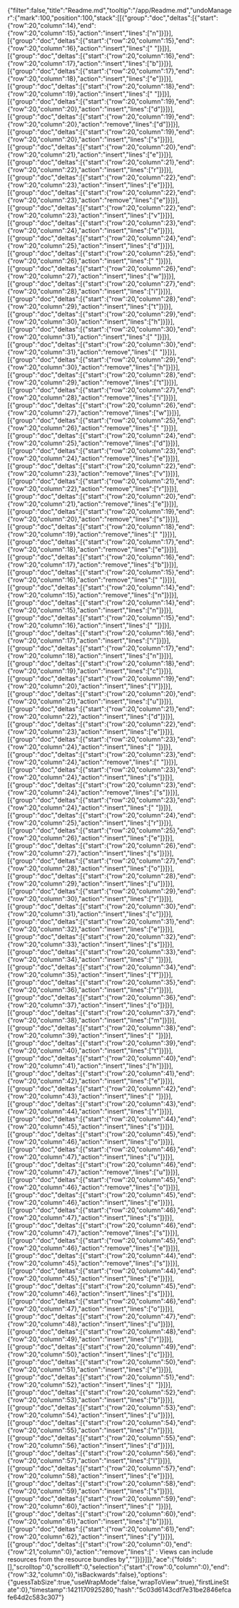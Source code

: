 {"filter":false,"title":"Readme.md","tooltip":"/app/Readme.md","undoManager":{"mark":100,"position":100,"stack":[[{"group":"doc","deltas":[{"start":{"row":20,"column":14},"end":{"row":20,"column":15},"action":"insert","lines":["n"]}]}],[{"group":"doc","deltas":[{"start":{"row":20,"column":15},"end":{"row":20,"column":16},"action":"insert","lines":[" "]}]}],[{"group":"doc","deltas":[{"start":{"row":20,"column":16},"end":{"row":20,"column":17},"action":"insert","lines":["b"]}]}],[{"group":"doc","deltas":[{"start":{"row":20,"column":17},"end":{"row":20,"column":18},"action":"insert","lines":["e"]}]}],[{"group":"doc","deltas":[{"start":{"row":20,"column":18},"end":{"row":20,"column":19},"action":"insert","lines":[" "]}]}],[{"group":"doc","deltas":[{"start":{"row":20,"column":19},"end":{"row":20,"column":20},"action":"insert","lines":["d"]}]}],[{"group":"doc","deltas":[{"start":{"row":20,"column":19},"end":{"row":20,"column":20},"action":"remove","lines":["d"]}]}],[{"group":"doc","deltas":[{"start":{"row":20,"column":19},"end":{"row":20,"column":20},"action":"insert","lines":["s"]}]}],[{"group":"doc","deltas":[{"start":{"row":20,"column":20},"end":{"row":20,"column":21},"action":"insert","lines":["e"]}]}],[{"group":"doc","deltas":[{"start":{"row":20,"column":21},"end":{"row":20,"column":22},"action":"insert","lines":["r"]}]}],[{"group":"doc","deltas":[{"start":{"row":20,"column":22},"end":{"row":20,"column":23},"action":"insert","lines":["e"]}]}],[{"group":"doc","deltas":[{"start":{"row":20,"column":22},"end":{"row":20,"column":23},"action":"remove","lines":["e"]}]}],[{"group":"doc","deltas":[{"start":{"row":20,"column":22},"end":{"row":20,"column":23},"action":"insert","lines":["v"]}]}],[{"group":"doc","deltas":[{"start":{"row":20,"column":23},"end":{"row":20,"column":24},"action":"insert","lines":["e"]}]}],[{"group":"doc","deltas":[{"start":{"row":20,"column":24},"end":{"row":20,"column":25},"action":"insert","lines":["d"]}]}],[{"group":"doc","deltas":[{"start":{"row":20,"column":25},"end":{"row":20,"column":26},"action":"insert","lines":[" "]}]}],[{"group":"doc","deltas":[{"start":{"row":20,"column":26},"end":{"row":20,"column":27},"action":"insert","lines":["w"]}]}],[{"group":"doc","deltas":[{"start":{"row":20,"column":27},"end":{"row":20,"column":28},"action":"insert","lines":["i"]}]}],[{"group":"doc","deltas":[{"start":{"row":20,"column":28},"end":{"row":20,"column":29},"action":"insert","lines":["t"]}]}],[{"group":"doc","deltas":[{"start":{"row":20,"column":29},"end":{"row":20,"column":30},"action":"insert","lines":["h"]}]}],[{"group":"doc","deltas":[{"start":{"row":20,"column":30},"end":{"row":20,"column":31},"action":"insert","lines":[" "]}]}],[{"group":"doc","deltas":[{"start":{"row":20,"column":30},"end":{"row":20,"column":31},"action":"remove","lines":[" "]}]}],[{"group":"doc","deltas":[{"start":{"row":20,"column":29},"end":{"row":20,"column":30},"action":"remove","lines":["h"]}]}],[{"group":"doc","deltas":[{"start":{"row":20,"column":28},"end":{"row":20,"column":29},"action":"remove","lines":["t"]}]}],[{"group":"doc","deltas":[{"start":{"row":20,"column":27},"end":{"row":20,"column":28},"action":"remove","lines":["i"]}]}],[{"group":"doc","deltas":[{"start":{"row":20,"column":26},"end":{"row":20,"column":27},"action":"remove","lines":["w"]}]}],[{"group":"doc","deltas":[{"start":{"row":20,"column":25},"end":{"row":20,"column":26},"action":"remove","lines":[" "]}]}],[{"group":"doc","deltas":[{"start":{"row":20,"column":24},"end":{"row":20,"column":25},"action":"remove","lines":["d"]}]}],[{"group":"doc","deltas":[{"start":{"row":20,"column":23},"end":{"row":20,"column":24},"action":"remove","lines":["e"]}]}],[{"group":"doc","deltas":[{"start":{"row":20,"column":22},"end":{"row":20,"column":23},"action":"remove","lines":["v"]}]}],[{"group":"doc","deltas":[{"start":{"row":20,"column":21},"end":{"row":20,"column":22},"action":"remove","lines":["r"]}]}],[{"group":"doc","deltas":[{"start":{"row":20,"column":20},"end":{"row":20,"column":21},"action":"remove","lines":["e"]}]}],[{"group":"doc","deltas":[{"start":{"row":20,"column":19},"end":{"row":20,"column":20},"action":"remove","lines":["s"]}]}],[{"group":"doc","deltas":[{"start":{"row":20,"column":18},"end":{"row":20,"column":19},"action":"remove","lines":[" "]}]}],[{"group":"doc","deltas":[{"start":{"row":20,"column":17},"end":{"row":20,"column":18},"action":"remove","lines":["e"]}]}],[{"group":"doc","deltas":[{"start":{"row":20,"column":16},"end":{"row":20,"column":17},"action":"remove","lines":["b"]}]}],[{"group":"doc","deltas":[{"start":{"row":20,"column":15},"end":{"row":20,"column":16},"action":"remove","lines":[" "]}]}],[{"group":"doc","deltas":[{"start":{"row":20,"column":14},"end":{"row":20,"column":15},"action":"remove","lines":["n"]}]}],[{"group":"doc","deltas":[{"start":{"row":20,"column":14},"end":{"row":20,"column":15},"action":"insert","lines":["n"]}]}],[{"group":"doc","deltas":[{"start":{"row":20,"column":15},"end":{"row":20,"column":16},"action":"insert","lines":[" "]}]}],[{"group":"doc","deltas":[{"start":{"row":20,"column":16},"end":{"row":20,"column":17},"action":"insert","lines":["i"]}]}],[{"group":"doc","deltas":[{"start":{"row":20,"column":17},"end":{"row":20,"column":18},"action":"insert","lines":["n"]}]}],[{"group":"doc","deltas":[{"start":{"row":20,"column":18},"end":{"row":20,"column":19},"action":"insert","lines":["c"]}]}],[{"group":"doc","deltas":[{"start":{"row":20,"column":19},"end":{"row":20,"column":20},"action":"insert","lines":["l"]}]}],[{"group":"doc","deltas":[{"start":{"row":20,"column":20},"end":{"row":20,"column":21},"action":"insert","lines":["u"]}]}],[{"group":"doc","deltas":[{"start":{"row":20,"column":21},"end":{"row":20,"column":22},"action":"insert","lines":["d"]}]}],[{"group":"doc","deltas":[{"start":{"row":20,"column":22},"end":{"row":20,"column":23},"action":"insert","lines":["e"]}]}],[{"group":"doc","deltas":[{"start":{"row":20,"column":23},"end":{"row":20,"column":24},"action":"insert","lines":[" "]}]}],[{"group":"doc","deltas":[{"start":{"row":20,"column":23},"end":{"row":20,"column":24},"action":"remove","lines":[" "]}]}],[{"group":"doc","deltas":[{"start":{"row":20,"column":23},"end":{"row":20,"column":24},"action":"insert","lines":["s"]}]}],[{"group":"doc","deltas":[{"start":{"row":20,"column":23},"end":{"row":20,"column":24},"action":"remove","lines":["s"]}]}],[{"group":"doc","deltas":[{"start":{"row":20,"column":23},"end":{"row":20,"column":24},"action":"insert","lines":[" "]}]}],[{"group":"doc","deltas":[{"start":{"row":20,"column":24},"end":{"row":20,"column":25},"action":"insert","lines":["r"]}]}],[{"group":"doc","deltas":[{"start":{"row":20,"column":25},"end":{"row":20,"column":26},"action":"insert","lines":["e"]}]}],[{"group":"doc","deltas":[{"start":{"row":20,"column":26},"end":{"row":20,"column":27},"action":"insert","lines":["s"]}]}],[{"group":"doc","deltas":[{"start":{"row":20,"column":27},"end":{"row":20,"column":28},"action":"insert","lines":["o"]}]}],[{"group":"doc","deltas":[{"start":{"row":20,"column":28},"end":{"row":20,"column":29},"action":"insert","lines":["u"]}]}],[{"group":"doc","deltas":[{"start":{"row":20,"column":29},"end":{"row":20,"column":30},"action":"insert","lines":["r"]}]}],[{"group":"doc","deltas":[{"start":{"row":20,"column":30},"end":{"row":20,"column":31},"action":"insert","lines":["c"]}]}],[{"group":"doc","deltas":[{"start":{"row":20,"column":31},"end":{"row":20,"column":32},"action":"insert","lines":["e"]}]}],[{"group":"doc","deltas":[{"start":{"row":20,"column":32},"end":{"row":20,"column":33},"action":"insert","lines":["s"]}]}],[{"group":"doc","deltas":[{"start":{"row":20,"column":33},"end":{"row":20,"column":34},"action":"insert","lines":[" "]}]}],[{"group":"doc","deltas":[{"start":{"row":20,"column":34},"end":{"row":20,"column":35},"action":"insert","lines":["f"]}]}],[{"group":"doc","deltas":[{"start":{"row":20,"column":35},"end":{"row":20,"column":36},"action":"insert","lines":["r"]}]}],[{"group":"doc","deltas":[{"start":{"row":20,"column":36},"end":{"row":20,"column":37},"action":"insert","lines":["o"]}]}],[{"group":"doc","deltas":[{"start":{"row":20,"column":37},"end":{"row":20,"column":38},"action":"insert","lines":["m"]}]}],[{"group":"doc","deltas":[{"start":{"row":20,"column":38},"end":{"row":20,"column":39},"action":"insert","lines":[" "]}]}],[{"group":"doc","deltas":[{"start":{"row":20,"column":39},"end":{"row":20,"column":40},"action":"insert","lines":["t"]}]}],[{"group":"doc","deltas":[{"start":{"row":20,"column":40},"end":{"row":20,"column":41},"action":"insert","lines":["h"]}]}],[{"group":"doc","deltas":[{"start":{"row":20,"column":41},"end":{"row":20,"column":42},"action":"insert","lines":["e"]}]}],[{"group":"doc","deltas":[{"start":{"row":20,"column":42},"end":{"row":20,"column":43},"action":"insert","lines":[" "]}]}],[{"group":"doc","deltas":[{"start":{"row":20,"column":43},"end":{"row":20,"column":44},"action":"insert","lines":["r"]}]}],[{"group":"doc","deltas":[{"start":{"row":20,"column":44},"end":{"row":20,"column":45},"action":"insert","lines":["s"]}]}],[{"group":"doc","deltas":[{"start":{"row":20,"column":45},"end":{"row":20,"column":46},"action":"insert","lines":["o"]}]}],[{"group":"doc","deltas":[{"start":{"row":20,"column":46},"end":{"row":20,"column":47},"action":"insert","lines":["u"]}]}],[{"group":"doc","deltas":[{"start":{"row":20,"column":46},"end":{"row":20,"column":47},"action":"remove","lines":["u"]}]}],[{"group":"doc","deltas":[{"start":{"row":20,"column":45},"end":{"row":20,"column":46},"action":"remove","lines":["o"]}]}],[{"group":"doc","deltas":[{"start":{"row":20,"column":45},"end":{"row":20,"column":46},"action":"insert","lines":["e"]}]}],[{"group":"doc","deltas":[{"start":{"row":20,"column":46},"end":{"row":20,"column":47},"action":"insert","lines":["s"]}]}],[{"group":"doc","deltas":[{"start":{"row":20,"column":46},"end":{"row":20,"column":47},"action":"remove","lines":["s"]}]}],[{"group":"doc","deltas":[{"start":{"row":20,"column":45},"end":{"row":20,"column":46},"action":"remove","lines":["e"]}]}],[{"group":"doc","deltas":[{"start":{"row":20,"column":44},"end":{"row":20,"column":45},"action":"remove","lines":["s"]}]}],[{"group":"doc","deltas":[{"start":{"row":20,"column":44},"end":{"row":20,"column":45},"action":"insert","lines":["e"]}]}],[{"group":"doc","deltas":[{"start":{"row":20,"column":45},"end":{"row":20,"column":46},"action":"insert","lines":["s"]}]}],[{"group":"doc","deltas":[{"start":{"row":20,"column":46},"end":{"row":20,"column":47},"action":"insert","lines":["o"]}]}],[{"group":"doc","deltas":[{"start":{"row":20,"column":47},"end":{"row":20,"column":48},"action":"insert","lines":["u"]}]}],[{"group":"doc","deltas":[{"start":{"row":20,"column":48},"end":{"row":20,"column":49},"action":"insert","lines":["r"]}]}],[{"group":"doc","deltas":[{"start":{"row":20,"column":49},"end":{"row":20,"column":50},"action":"insert","lines":["c"]}]}],[{"group":"doc","deltas":[{"start":{"row":20,"column":50},"end":{"row":20,"column":51},"action":"insert","lines":["e"]}]}],[{"group":"doc","deltas":[{"start":{"row":20,"column":51},"end":{"row":20,"column":52},"action":"insert","lines":[" "]}]}],[{"group":"doc","deltas":[{"start":{"row":20,"column":52},"end":{"row":20,"column":53},"action":"insert","lines":["b"]}]}],[{"group":"doc","deltas":[{"start":{"row":20,"column":53},"end":{"row":20,"column":54},"action":"insert","lines":["u"]}]}],[{"group":"doc","deltas":[{"start":{"row":20,"column":54},"end":{"row":20,"column":55},"action":"insert","lines":["n"]}]}],[{"group":"doc","deltas":[{"start":{"row":20,"column":55},"end":{"row":20,"column":56},"action":"insert","lines":["d"]}]}],[{"group":"doc","deltas":[{"start":{"row":20,"column":56},"end":{"row":20,"column":57},"action":"insert","lines":["l"]}]}],[{"group":"doc","deltas":[{"start":{"row":20,"column":57},"end":{"row":20,"column":58},"action":"insert","lines":["e"]}]}],[{"group":"doc","deltas":[{"start":{"row":20,"column":58},"end":{"row":20,"column":59},"action":"insert","lines":["s"]}]}],[{"group":"doc","deltas":[{"start":{"row":20,"column":59},"end":{"row":20,"column":60},"action":"insert","lines":[" "]}]}],[{"group":"doc","deltas":[{"start":{"row":20,"column":60},"end":{"row":20,"column":61},"action":"insert","lines":["b"]}]}],[{"group":"doc","deltas":[{"start":{"row":20,"column":61},"end":{"row":20,"column":62},"action":"insert","lines":["y"]}]}],[{"group":"doc","deltas":[{"start":{"row":20,"column":0},"end":{"row":21,"column":0},"action":"remove","lines":["    : Views can include resources from the resource bundles by",""]}]}]]},"ace":{"folds":[],"scrolltop":0,"scrollleft":0,"selection":{"start":{"row":0,"column":0},"end":{"row":32,"column":0},"isBackwards":false},"options":{"guessTabSize":true,"useWrapMode":false,"wrapToView":true},"firstLineState":0},"timestamp":1421170925280,"hash":"5c03d6143cdf7e31be2846efcafe64d2c583c307"}